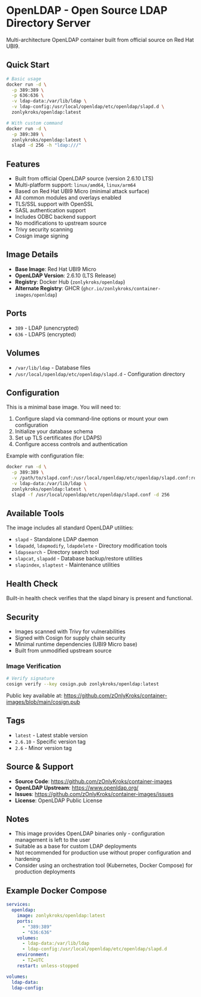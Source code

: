 # OpenLDAP - Open Source LDAP Directory Server

Multi-architecture OpenLDAP container built from official source on Red Hat UBI9.

## Quick Start

```bash
# Basic usage
docker run -d \
  -p 389:389 \
  -p 636:636 \
  -v ldap-data:/var/lib/ldap \
  -v ldap-config:/usr/local/openldap/etc/openldap/slapd.d \
  zonlykroks/openldap:latest

# With custom command
docker run -d \
  -p 389:389 \
  zonlykroks/openldap:latest \
  slapd -d 256 -h "ldap:///"
```

## Features

- Built from official OpenLDAP source (version 2.6.10 LTS)
- Multi-platform support: `linux/amd64`, `linux/arm64`
- Based on Red Hat UBI9 Micro (minimal attack surface)
- All common modules and overlays enabled
- TLS/SSL support with OpenSSL
- SASL authentication support
- Includes ODBC backend support
- No modifications to upstream source
- Trivy security scanning
- Cosign image signing

## Image Details

- **Base Image**: Red Hat UBI9 Micro
- **OpenLDAP Version**: 2.6.10 (LTS Release)
- **Registry**: Docker Hub (`zonlykroks/openldap`)
- **Alternate Registry**: GHCR (`ghcr.io/zonlykroks/container-images/openldap`)

## Ports

- `389` - LDAP (unencrypted)
- `636` - LDAPS (encrypted)

## Volumes

- `/var/lib/ldap` - Database files
- `/usr/local/openldap/etc/openldap/slapd.d` - Configuration directory

## Configuration

This is a minimal base image. You will need to:

1. Configure slapd via command-line options or mount your own configuration
2. Initialize your database schema
3. Set up TLS certificates (for LDAPS)
4. Configure access controls and authentication

Example with configuration file:

```bash
docker run -d \
  -p 389:389 \
  -v /path/to/slapd.conf:/usr/local/openldap/etc/openldap/slapd.conf:ro \
  -v ldap-data:/var/lib/ldap \
  zonlykroks/openldap:latest \
  slapd -f /usr/local/openldap/etc/openldap/slapd.conf -d 256
```

## Available Tools

The image includes all standard OpenLDAP utilities:

- `slapd` - Standalone LDAP daemon
- `ldapadd`, `ldapmodify`, `ldapdelete` - Directory modification tools
- `ldapsearch` - Directory search tool
- `slapcat`, `slapadd` - Database backup/restore utilities
- `slapindex`, `slaptest` - Maintenance utilities

## Health Check

Built-in health check verifies that the slapd binary is present and functional.

## Security

- Images scanned with Trivy for vulnerabilities
- Signed with Cosign for supply chain security
- Minimal runtime dependencies (UBI9 Micro base)
- Built from unmodified upstream source

### Image Verification

```bash
# Verify signature
cosign verify --key cosign.pub zonlykroks/openldap:latest
```

Public key available at: https://github.com/zOnlyKroks/container-images/blob/main/cosign.pub

## Tags

- `latest` - Latest stable version
- `2.6.10` - Specific version tag
- `2.6` - Minor version tag

## Source & Support

- **Source Code**: https://github.com/zOnlyKroks/container-images
- **OpenLDAP Upstream**: https://www.openldap.org/
- **Issues**: https://github.com/zOnlyKroks/container-images/issues
- **License**: OpenLDAP Public License

## Notes

- This image provides OpenLDAP binaries only - configuration management is left to the user
- Suitable as a base for custom LDAP deployments
- Not recommended for production use without proper configuration and hardening
- Consider using an orchestration tool (Kubernetes, Docker Compose) for production deployments

## Example Docker Compose

```yaml
services:
  openldap:
    image: zonlykroks/openldap:latest
    ports:
      - "389:389"
      - "636:636"
    volumes:
      - ldap-data:/var/lib/ldap
      - ldap-config:/usr/local/openldap/etc/openldap/slapd.d
    environment:
      - TZ=UTC
    restart: unless-stopped

volumes:
  ldap-data:
  ldap-config:
```
